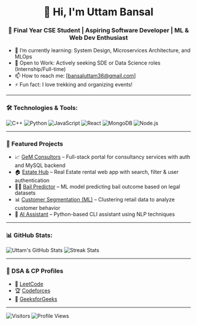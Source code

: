 <div align="center">
  
# 👋 Hi, I'm Uttam Bansal  
### 🚀 Final Year CSE Student | Aspiring Software Developer | ML & Web Dev Enthusiast

</div>

- 🌱 I’m currently learning: System Design, Microservices Architecture, and MLOps  
- 💼 Open to Work: Actively seeking SDE or Data Science roles (Internship/Full-time)
- 📫 How to reach me: [bansaluttam36@gmail.com] 
- ⚡ Fun fact: I love trekking and organizing events!

---

### 🛠️ Technologies & Tools:
![C++](https://img.shields.io/badge/-C++-333?style=flat&logo=c%2B%2B)
![Python](https://img.shields.io/badge/-Python-333?style=flat&logo=python)
![JavaScript](https://img.shields.io/badge/-JavaScript-333?style=flat&logo=javascript)
![React](https://img.shields.io/badge/-React-333?style=flat&logo=react)
![MongoDB](https://img.shields.io/badge/-MongoDB-333?style=flat&logo=mongodb)
![Node.js](https://img.shields.io/badge/-Node.js-333?style=flat&logo=node.js)

---

### 🚀 Featured Projects
- 📈 [GeM Consultors](https://gemconsulters.in/) – Full-stack portal for consultancy services with auth and MySQL backend
- 🏠 [Estate Hub](https://uttamville.netlify.app/) – Real Estate rental web app with search, filter & user authentication
- 🧑‍⚖️ [Bail Predictor](https://github.com/uttambansal/bail-predictor) – ML model predicting bail outcome based on legal datasets
- 📊 [Customer Segmentation (ML)](https://github.com/uttambansal/customer-segmentation) – Clustering retail data to analyze customer behavior
- 🤖 [AI Assistant](https://github.com/uttambansal/ai-assistant) – Python-based CLI assistant using NLP techniques

---

### 📊 GitHub Stats:
![Uttam's GitHub Stats](https://github-readme-stats.vercel.app/api?username=bansaluttam1011&show_icons=true&theme=github_dark)
![Streak Stats](https://github-readme-streak-stats.herokuapp.com/?user=bansaluttam1011&theme=github_dark)

---

### 🧠 DSA & CP Profiles
- 🔗 [LeetCode](https://leetcode.com/u/bansaluttam36/)
- 🏆 [Codeforces](https://codeforces.com/profile/bansaluttam36)
- 📘 [GeeksforGeeks](https://www.geeksforgeeks.org/user/bansaluttam36/)

---

![Visitors](https://komarev.com/ghpvc/?username=uttambansal&style=flat-square)
![Profile Views](https://img.shields.io/github/followers/uttambansal?style=flat-square)
